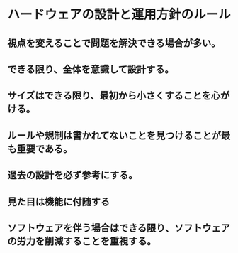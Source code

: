 # ハードウェアの設計と運用方針のルール

## 視点を変えることで問題を解決できる場合が多い。

## できる限り、全体を意識して設計する。

## サイズはできる限り、最初から小さくすることを心がける。

## ルールや規制は書かれてないことを見つけることが最も重要である。

## 過去の設計を必ず参考にする。

## 見た目は機能に付随する

## ソフトウェアを伴う場合はできる限り、ソフトウェアの労力を削減することを重視する。
